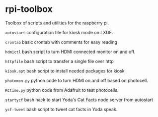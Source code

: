 rpi-toolbox
===========

Toolbox of scripts and utilities for the raspberry pi.

`autostart` configuration file for kiosk mode on LXDE.

`crontab` basic crontab with comments for easy reading

`hdmictl` bash script to turn HDMI connected monitor on and off.

`httpfile` bash script to transfer a single file over http

`kiosk.apt` bash script to install needed packages for kiosk.

`photomon.py` python code to turn HDMI on and off based on photocell.

`RCtime.py` python code from Adafruit to test photocells.

`startycf` bash hack to start Yoda's Cat Facts node server from autostart

`ycf-tweet` bash script to tweet cat facts in Yoda speak.
